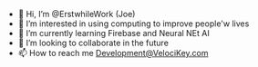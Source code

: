 - 👋 Hi, I’m @ErstwhileWork (Joe)
- 👀 I’m interested in using computing to improve people'w lives
- 🌱 I’m currently learning Firebase and Neural NEt AI
- 💞️ I’m looking to collaborate in the future
- 📫 How to reach me Development@VelociKey.com

<!---
ErstwhileWork/ErstwhileWork is a ✨ special ✨ repository because its `README.md` (this file) appears on your GitHub profile.
You can click the Preview link to take a look at your changes.
--->
